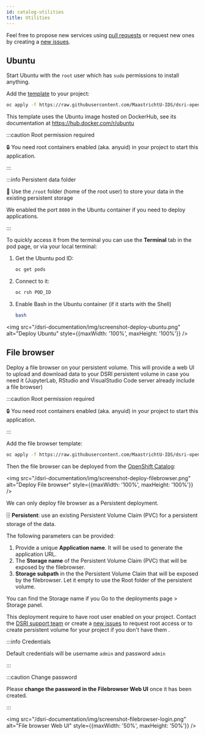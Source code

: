 ```yaml
---
id: catalog-utilities
title: Utilities
---
```


Feel free to propose new services using [pull requests](https://github.com/MaastrichtU-IDS/dsri-documentation/pulls) or request new ones by creating a [new issues](https://github.com/MaastrichtU-IDS/dsri-documentation/issues).

## Ubuntu

Start Ubuntu with the `root` user which has `sudo` permissions to install anything.

Add the [template](https://github.com/MaastrichtU-IDS/dsri-openshift-applications/blob/main/templates-anyuid/template-ubuntu-root-persistent.yml) to your project:

```bash
oc apply -f https://raw.githubusercontent.com/MaastrichtU-IDS/dsri-openshift-applications/main/templates-anyuid/template-ubuntu-root-persistent.yml
```

This template uses the Ubuntu image hosted on DockerHub, see its documentation at https://hub.docker.com/r/ubuntu

:::caution Root permission required

🔒 You need root containers enabled (aka. anyuid) in your project to start this application.

:::

:::info Persistent data folder

📂 Use the `/root` folder (home of the root user) to store your data in the existing persistent storage

We enabled the port `8080` in the Ubuntu container if you need to deploy applications.

:::

To quickly access it from the terminal you can use the **Terminal** tab in the pod page, or via your local terminal:

1. Get the Ubuntu pod ID:

   ```bash
   oc get pods
   ```

2. Connect to it:

   ```bash
   oc rsh POD_ID
   ```

3. Enable Bash in the Ubuntu container (if it starts with the Shell)

   ```bash
   bash
   ```

<img src="/dsri-documentation/img/screenshot-deploy-ubuntu.png" alt="Deploy Ubuntu" style={{maxWidth: '100%', maxHeight: '100%'}} />

## File browser

Deploy a file browser on your persistent volume. This will provide a web UI to upload and download data to your DSRI persistent volume in case you need it (JupyterLab, RStudio and VisualStudio Code server already include a file browser)

:::caution Root permission required

🔒 You need root containers enabled (aka. anyuid) in your project to start this application.

:::

Add the file browser template:

```bash
oc apply -f https://raw.githubusercontent.com/MaastrichtU-IDS/dsri-openshift-applications/main/templates-anyuid/template-filebrowser.yml
```

Then the file browser can be deployed from the [OpenShift Catalog](https://console-openshift-console.apps.dsri2.unimaas.nl/console/catalog):

<img src="/dsri-documentation/img/screenshot-deploy-filebrowser.png" alt="Deploy File browser" style={{maxWidth: '100%', maxHeight: '100%'}} />

We can only deploy file browser as a Persistent deployment.

🗄️ **Persistent**: use an existing Persistent Volume Claim (PVC) for a persistent storage of the data.

The following parameters can be provided:

1. Provide a unique **Application name**. It will be used to generate the application URL.
2. The **Storage name** of the Persistent Volume Claim  (PVC) that will be exposed by the filebrowser.
3. **Storage subpath** in the the Persistent Volume Claim that will be exposed by the filebrowser. Let it empty to use the Root folder of the persistent volume.

You can find the Storage name if you Go to the deployments page > Storage panel.

This deployment require to have  root user enabled on your project. Contact the [DSRI support team](mailto:dsri-support-l@maastrichtuniversity.nl)  or create a [new issues](https://github.com/MaastrichtU-IDS/dsri-documentation/issues) to request root access or to create persistent volume for your project if you don't have them .

:::info Credentials

Default credentials will be username `admin` and password `admin`

:::

:::caution Change password

Please **change the password in the Filebrowser Web UI** once it has been created.

:::

<img src="/dsri-documentation/img/screenshot-filebrowser-login.png" alt="File browser Web UI" style={{maxWidth: '50%', maxHeight: '50%'}} />